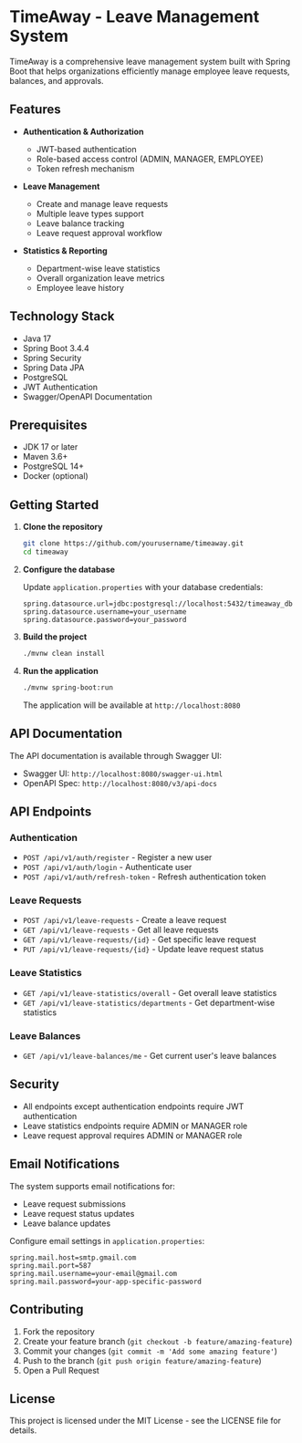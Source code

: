 # TimeAway - Leave Management System

TimeAway is a comprehensive leave management system built with Spring Boot that helps organizations efficiently manage employee leave requests, balances, and approvals.

## Features

- **Authentication & Authorization**
  - JWT-based authentication
  - Role-based access control (ADMIN, MANAGER, EMPLOYEE)
  - Token refresh mechanism

- **Leave Management**
  - Create and manage leave requests
  - Multiple leave types support
  - Leave balance tracking
  - Leave request approval workflow

- **Statistics & Reporting**
  - Department-wise leave statistics
  - Overall organization leave metrics
  - Employee leave history

## Technology Stack

- Java 17
- Spring Boot 3.4.4
- Spring Security
- Spring Data JPA
- PostgreSQL
- JWT Authentication
- Swagger/OpenAPI Documentation

## Prerequisites

- JDK 17 or later
- Maven 3.6+
- PostgreSQL 14+
- Docker (optional)

## Getting Started

1. **Clone the repository**
   ```bash
   git clone https://github.com/yourusername/timeaway.git
   cd timeaway
   ```

2. **Configure the database**
   
   Update `application.properties` with your database credentials:
   ```properties
   spring.datasource.url=jdbc:postgresql://localhost:5432/timeaway_db
   spring.datasource.username=your_username
   spring.datasource.password=your_password
   ```

3. **Build the project**
   ```bash
   ./mvnw clean install
   ```

4. **Run the application**
   ```bash
   ./mvnw spring-boot:run
   ```

   The application will be available at `http://localhost:8080`

## API Documentation

The API documentation is available through Swagger UI:
- Swagger UI: `http://localhost:8080/swagger-ui.html`
- OpenAPI Spec: `http://localhost:8080/v3/api-docs`

## API Endpoints

### Authentication
- `POST /api/v1/auth/register` - Register a new user
- `POST /api/v1/auth/login` - Authenticate user
- `POST /api/v1/auth/refresh-token` - Refresh authentication token

### Leave Requests
- `POST /api/v1/leave-requests` - Create a leave request
- `GET /api/v1/leave-requests` - Get all leave requests
- `GET /api/v1/leave-requests/{id}` - Get specific leave request
- `PUT /api/v1/leave-requests/{id}` - Update leave request status

### Leave Statistics
- `GET /api/v1/leave-statistics/overall` - Get overall leave statistics
- `GET /api/v1/leave-statistics/departments` - Get department-wise statistics

### Leave Balances
- `GET /api/v1/leave-balances/me` - Get current user's leave balances

## Security

- All endpoints except authentication endpoints require JWT authentication
- Leave statistics endpoints require ADMIN or MANAGER role
- Leave request approval requires ADMIN or MANAGER role

## Email Notifications

The system supports email notifications for:
- Leave request submissions
- Leave request status updates
- Leave balance updates

Configure email settings in `application.properties`:
```properties
spring.mail.host=smtp.gmail.com
spring.mail.port=587
spring.mail.username=your-email@gmail.com
spring.mail.password=your-app-specific-password
```

## Contributing

1. Fork the repository
2. Create your feature branch (`git checkout -b feature/amazing-feature`)
3. Commit your changes (`git commit -m 'Add some amazing feature'`)
4. Push to the branch (`git push origin feature/amazing-feature`)
5. Open a Pull Request

## License

This project is licensed under the MIT License - see the LICENSE file for details. 